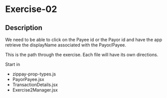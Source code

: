 # Exercise-02

## Description

We need to be able to click on the Payee id or the Payor id and have the app
retrieve the displayName associated with the Payor/Payee.

This is the path through the exercise. Each file will have its own directions.

Start in

- zippay-prop-types.js
- PayorPayee.jsx
- TransactionDetails.jsx
- Exercise2Manager.jsx
